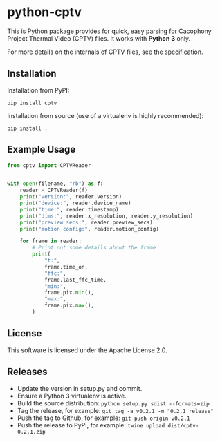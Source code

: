 # python-cptv

This is Python package provides for quick, easy parsing for Cacophony
Project Thermal Video (CPTV) files. It works with **Python 3** only.

For more details on the internals of CPTV files, see the
[specification](https://github.com/TheCacophonyProject/go-cptv/blob/master/SPECv2.md).

## Installation

Installation from PyPI:

```
pip install cptv
```

Installation from source (use of a virtualenv is highly recommended):

```
pip install .
```

## Example Usage

```python
from cptv import CPTVReader


with open(filename, "rb") as f:
    reader = CPTVReader(f)
    print("version:", reader.version)
    print("device:", reader.device_name)
    print("time:", reader.timestamp)
    print("dims:", reader.x_resolution, reader.y_resolution)
    print("preview secs:", reader.preview_secs)
    print("motion config:", reader.motion_config)

    for frame in reader:
        # Print out some details about the frame
        print(
            "t:",
            frame.time_on,
            "ffc:",
            frame.last_ffc_time,
            "min:",
            frame.pix.min(),
            "max:",
            frame.pix.max(),
        )
```

## License

This software is licensed under the Apache License 2.0.

## Releases

* Update the version in setup.py and commit.
* Ensure a Python 3 virtualenv is active.
* Build the source distribution: `python setup.py sdist --formats=zip`
* Tag the release, for example: `git tag -a v0.2.1 -m "0.2.1 release"`
* Push the tag to Github, for example: `git push origin v0.2.1`
* Push the release to PyPI, for example: `twine upload dist/cptv-0.2.1.zip`
